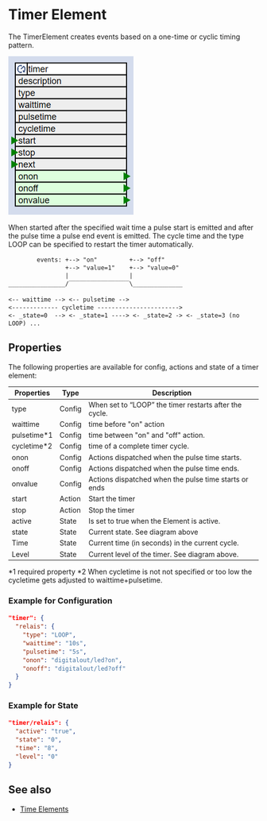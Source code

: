 # Timer Element

The TimerElement creates events based on a one-time or cyclic timing pattern.

![Timer Properties and Actions](timerapi.png)

When started after the specified wait time a pulse start is emitted and after the pulse time a pulse end event is emitted.
The cycle time and the type LOOP can be specified to restart the timer automatically.

```
        events: +--> "on"         +--> "off"
                +--> "value=1"    +--> "value=0"
                |                 |
________________/‾‾‾‾‾‾‾‾‾‾‾‾‾‾‾‾‾\______________

<-- waittime --> <-- pulsetime -->
<------------- cycletime ----------------------->
<- _state=0  --> <- _state=1 ----> <- _state=2 -> <- _state=3 (no LOOP) ...
```

## Properties

The following properties are available for config, actions and state of a timer element:

| Properties   | Type   | Description                                              |
| ------------ | ------ | -------------------------------------------------------- |
| type         | Config | When set to “LOOP” the timer restarts after the cycle. |
| waittime     | Config | time before "on" action                                  |
| pulsetime\*1 | Config | time between "on" and "off" action.                      |
| cycletime\*2 | Config | time of a complete timer cycle.                          |
| onon         | Config | Actions dispatched when the pulse time starts.           |
| onoff        | Config | Actions dispatched when the pulse time ends.             |
| onvalue      | Config | Actions dispatched when the pulse time starts or ends    |
| start        | Action | Start the timer                                          |
| stop         | Action | Stop the timer                                           |
| active       | State  | Is set to true when the Element is active.               |
| state        | State  | Current state. See diagram above                         |
| Time         | State  | Current time (in seconds) in the current cycle.          |
| Level        | State  | Current level of the timer. See diagram above.           |

\*1 required property
\*2 When cycletime is not not specified or too low the cycletime gets adjusted to waittime+pulsetime.

### Example for Configuration

```JSON
"timer": {
  "relais": {
    "type": "LOOP",
    "waittime": "10s",
    "pulsetime": "5s",
    "onon": "digitalout/led?on",
    "onoff": "digitalout/led?off"
  }
}
```

### Example for State

```JSON
"timer/relais": {
  "active": "true",
  "state": "0",
  "time": "8",
  "level": "0"
}
```

## See also

* [Time Elements](timeelements)